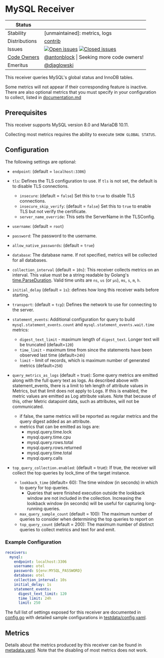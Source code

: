 # MySQL Receiver

<!-- status autogenerated section -->
| Status        |           |
| ------------- |-----------|
| Stability     | [unmaintained]: metrics, logs   |
| Distributions | [contrib] |
| Issues        | [![Open issues](https://img.shields.io/github/issues-search/open-telemetry/opentelemetry-collector-contrib?query=is%3Aissue%20is%3Aopen%20label%3Areceiver%2Fmysql%20&label=open&color=orange&logo=opentelemetry)](https://github.com/open-telemetry/opentelemetry-collector-contrib/issues?q=is%3Aopen+is%3Aissue+label%3Areceiver%2Fmysql) [![Closed issues](https://img.shields.io/github/issues-search/open-telemetry/opentelemetry-collector-contrib?query=is%3Aissue%20is%3Aclosed%20label%3Areceiver%2Fmysql%20&label=closed&color=blue&logo=opentelemetry)](https://github.com/open-telemetry/opentelemetry-collector-contrib/issues?q=is%3Aclosed+is%3Aissue+label%3Areceiver%2Fmysql) |
| [Code Owners](https://github.com/open-telemetry/opentelemetry-collector-contrib/blob/main/CONTRIBUTING.md#becoming-a-code-owner)    | [@antonblock](https://www.github.com/antonblock) \| Seeking more code owners! |
| Emeritus      | [@djaglowski](https://www.github.com/djaglowski) |

[beta]: https://github.com/open-telemetry/opentelemetry-collector/blob/main/docs/component-stability.md#beta
[contrib]: https://github.com/open-telemetry/opentelemetry-collector-releases/tree/main/distributions/otelcol-contrib
<!-- end autogenerated section -->

This receiver queries MySQL's global status and InnoDB tables.

Some metrics will not appear if their corresponding feature is inactive.  
There are also optional metrics that you must specify in your configuration to collect,  listed in [documentation.md](./documentation.md) 

## Prerequisites

This receiver supports MySQL version 8.0 and MariaDB 10.11.

Collecting most metrics requires the ability to execute `SHOW GLOBAL STATUS`.

## Configuration


The following settings are optional:
- `endpoint`: (default = `localhost:3306`)
- `tls`: Defines the TLS configuration to use. If `tls` is not set, the default is to disable TLS connections.
  - `insecure`: (default = `false`) Set this to `true` to disable TLS connections.
  - `insecure_skip_verify`: (default = `false`) Set this to `true` to enable TLS but not verify the certificate.
  - `server_name_override`: This sets the ServerName in the TLSConfig.  
- `username`: (default = `root`)
- `password`: The password to the username.
- `allow_native_passwords`: (default = `true`)
- `database`: The database name. If not specified, metrics will be collected for all databases.

- `collection_interval` (default = `10s`): This receiver collects metrics on an interval. This value must be a string readable by Golang's [time.ParseDuration](https://pkg.go.dev/time#ParseDuration). Valid time units are `ns`, `us` (or `µs`), `ms`, `s`, `m`, `h`.
- `initial_delay` (default = `1s`): defines how long this receiver waits before starting.

- `transport`: (default = `tcp`): Defines the network to use for connecting to the server.
- `statement_events`: Additional configuration for query to build `mysql.statement_events.count` and `mysql.statement_events.wait.time` metrics:
  - `digest_text_limit` - maximum length of `digest_text`. Longer text will be truncated (default=`120`)
  - `time_limit` - maximum time from since the statements have been observed last time (default=`24h`)
  - `limit` - limit of records, which is maximum number of generated metrics (default=`250`)

- `query_metrics_as_logs` (default = true): Some query metrics are emitted along with the full query text as logs. As described above with statement_events, there is a limit to teh length of attribute values in Metrics, but that limit does not apply to Logs. If this is enabled, the metric values are emitted as Log attribute values. Note that because of this, other Metric datapoint data, such as attributes, will not be communicated.
  - if false, the same metrics will be reported as regular metrics and the query digest added as an attribute.
  - metrics that can be emitted as logs are:
    - mysql.query.time.lock
    - mysql.query.time.cpu
    - mysql.query.rows.total
    - mysql.query.rows.returned
    - mysql.query.time.total
    - mysql.query.calls
- `top_query_collection.enabled`: (default = true): If true, the receiver will collect the top queries by lock_time of the target instance.
  - `lookback_time` (default= 60): The time window (in seconds) in which to query for top queries.
    - Queries that were finished execution outside the lookback window are not included in the collection. Increasing the lookback window (in seconds) will be useful for capturing long-running queries.
  - `max_query_sample_count` (default = 100): The maximum number of queries to consider when determining the top queries to report on
  - `top_query_count` (default = 200): The maximum number of distinct queries to collect metrics and text for and emit.
### Example Configuration

```yaml
receivers:
  mysql:
    endpoint: localhost:3306
    username: otel
    password: ${env:MYSQL_PASSWORD}
    database: otel
    collection_interval: 10s
    initial_delay: 1s
    statement_events:
      digest_text_limit: 120
      time_limit: 24h
      limit: 250
```

The full list of settings exposed for this receiver are documented in [config.go](./config.go) with detailed sample configurations in [testdata/config.yaml](./testdata/config.yaml).

## Metrics

Details about the metrics produced by this receiver can be found in [metadata.yaml](./metadata.yaml). Note that the disabling of most metrics does not work.

